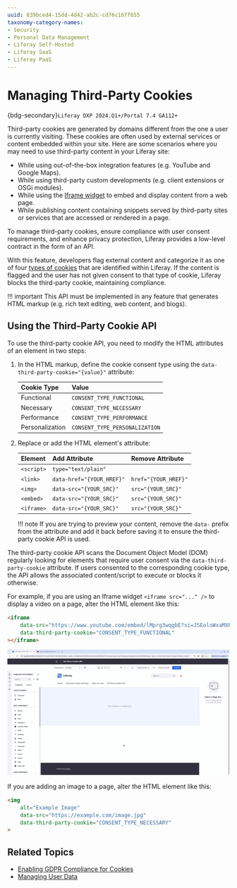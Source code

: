 ```yaml
---
uuid: 839bced4-15dd-4d42-ab2c-cd76c16ff655
taxonomy-category-names:
- Security
- Personal Data Management
- Liferay Self-Hosted
- Liferay SaaS
- Liferay PaaS
---
```


# Managing Third-Party Cookies

{bdg-secondary}`Liferay DXP 2024.Q1+/Portal 7.4 GA112+`

Third-party cookies are generated by domains different from the one a user is currently visiting. These cookies are often used by external services or content embedded within your site. Here are some scenarios where you may need to use third-party content in your Liferay site:

- While using out-of-the-box integration features (e.g. YouTube and Google Maps).
- While using third-party custom developments (e.g. client extensions or OSGi modules).
- While using the [Iframe widget](../../site-building/displaying-content/additional-content-display-options/using-the-iframe-widget.md) to embed and display content from a web page.
- While publishing content containing snippets served by third-party sites or services that are accessed or rendered in a page.

To manage third-party cookies, ensure compliance with user consent requirements, and enhance privacy protection, Liferay provides a low-level contract in the form of an API.

With this feature, developers flag external content and categorize it as one of four [types of cookies](./enabling-gdpr-compliance-for-cookies.md#consent-panel-options) that are identified within Liferay. If the content is flagged and the user has not given consent to that type of cookie, Liferay blocks the third-party cookie, maintaining compliance.

!!! important
    This API must be implemented in any feature that generates HTML markup (e.g. rich text editing, web content, and blogs).

## Using the Third-Party Cookie API

To use the third-party cookie API, you need to modify the HTML attributes of an element in two steps:

1. In the HTML markup, define the cookie consent type using the `data-third-party-cookie="{value}"` attribute:

   | Cookie Type     | Value                          |
   |:----------------|:-------------------------------|
   | Functional      | `CONSENT_TYPE_FUNCTIONAL`      |
   | Necessary       | `CONSENT_TYPE_NECESSARY`       |
   | Performance     | `CONSENT_TYPE_PERFORMANCE`     |
   | Personalization | `CONSENT_TYPE_PERSONALIZATION` |

1. Replace or add the HTML element's attribute:

   | Element    | Add Attribute             | Remove Attribute     |
   |:-----------|:--------------------------|:---------------------|
   | `<script>` | `type="text/plain"`       |                      |
   | `<link>`   | `data-href="{YOUR_HREF}"` | `href="{YOUR_HREF}"` |
   | `<img>`    | `data-src="{YOUR_SRC}"`   | `src="{YOUR_SRC}"`   |
   | `<embed>`  | `data-src="{YOUR_SRC}"`   | `src="{YOUR_SRC}"`   |
   | `<iframe>` | `data-src="{YOUR_SRC}"`   | `src="{YOUR_SRC}"`   |

   !!! note
       If you are trying to preview your content, remove the `data-` prefix from the attribute and add it back before saving it to ensure the third-party cookie API is used.

The third-party cookie API scans the Document Object Model (DOM) regularly looking for elements that require user consent via the `data-third-party-cookie` attribute. If users consented to the corresponding cookie type, the API allows the associated content/script to execute or blocks it otherwise.

For example, if you are using an Iframe widget `<iframe src="..." />` to display a video on a page, alter the HTML element like this:

```html
<iframe
	data-src="https://www.youtube.com/embed/lMprg3wqgbE?si=JSEoloWxaMXP-wkr"
	data-third-party-cookie="CONSENT_TYPE_FUNCTIONAL"
></iframe>
```

![Adding an iframe tag to an HTML fragment and flagging it as an element that uses functional third-party cookies.](./managing-third-party-cookies/images/01.gif)

If you are adding an image to a page, alter the HTML element like this:

```html
<img
	alt="Example Image"
	data-src="https://example.com/image.jpg"
	data-third-party-cookie="CONSENT_TYPE_NECESSARY"
>
```

## Related Topics

- [Enabling GDPR Compliance for Cookies](./enabling-gdpr-compliance-for-cookies.md)
- [Managing User Data](../managing-user-data.md)
